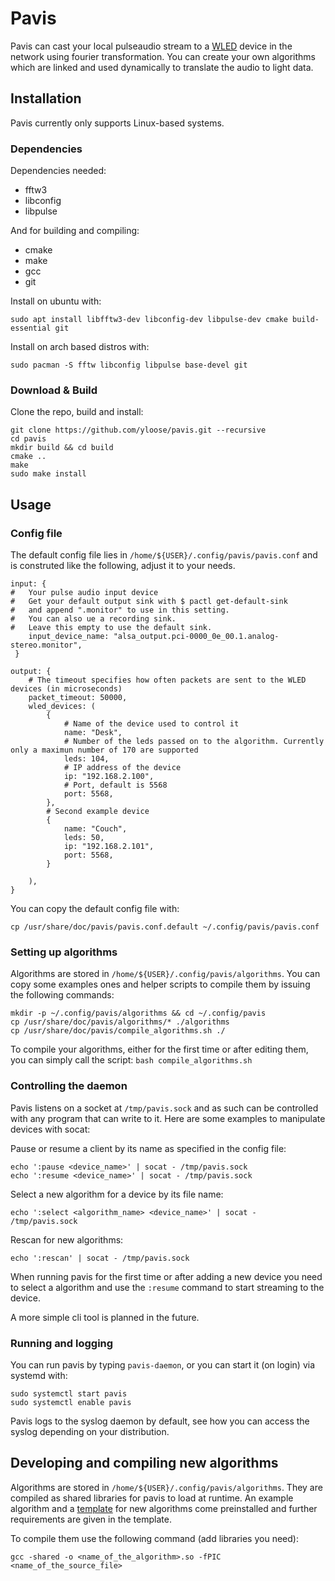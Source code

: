 # Pavis

Pavis can cast your local pulseaudio stream to a [WLED](https://github.com/Aircoookie/WLED) device in the network using fourier transformation. You can create your own algorithms which are linked and used dynamically to translate the audio to light data.


## Installation

Pavis currently only supports Linux-based systems.

### Dependencies

Dependencies needed:
  * fftw3
  * libconfig
  * libpulse

And for building and compiling:
  * cmake
  * make
  * gcc
  * git

Install on ubuntu with:

    sudo apt install libfftw3-dev libconfig-dev libpulse-dev cmake build-essential git

Install on arch based distros with:

    sudo pacman -S fftw libconfig libpulse base-devel git

### Download & Build

Clone the repo, build and install:

    git clone https://github.com/yloose/pavis.git --recursive
    cd pavis
	mkdir build && cd build
	cmake ..
	make
	sudo make install

## Usage

### Config file

The default config file lies in `/home/${USER}/.config/pavis/pavis.conf` and is construted like the following, adjust it to your needs.

```
input: {
# 	Your pulse audio input device
#	Get your default output sink with $ pactl get-default-sink
#	and append ".monitor" to use in this setting.
#	You can also ue a recording sink.
#	Leave this empty to use the default sink.
	input_device_name: "alsa_output.pci-0000_0e_00.1.analog-stereo.monitor",
 }

output: {
	# The timeout specifies how often packets are sent to the WLED devices (in microseconds)
 	packet_timeout: 50000,
	wled_devices: (
		{
			# Name of the device used to control it
			name: "Desk",
			# Number of the leds passed on to the algorithm. Currently only a maximun number of 170 are supported
			leds: 104,
			# IP address of the device
			ip: "192.168.2.100",
			# Port, default is 5568
			port: 5568,
		},
		# Second example device
		{
			name: "Couch",
			leds: 50,
			ip: "192.168.2.101",
			port: 5568,
		}

	),
}
```
You can copy the default config file with:

    cp /usr/share/doc/pavis/pavis.conf.default ~/.config/pavis/pavis.conf

### Setting up algorithms

Algorithms are stored in `/home/${USER}/.config/pavis/algorithms`.
You can copy some examples ones and helper scripts to compile them by issuing the following commands:

    mkdir -p ~/.config/pavis/algorithms && cd ~/.config/pavis
	cp /usr/share/doc/pavis/algorithms/* ./algorithms
	cp /usr/share/doc/pavis/compile_algorithms.sh ./

To compile your algorithms, either for the first time or after editing them, you can simply call the script: ``bash compile_algorithms.sh``

### Controlling the daemon

Pavis listens on a socket at `/tmp/pavis.sock` and as such can be controlled with any program that can write to it.
Here are some examples to manipulate devices with socat:

Pause or resume a client by its name as specified in the config file:

    echo ':pause <device_name>' | socat - /tmp/pavis.sock
    echo ':resume <device_name>' | socat - /tmp/pavis.sock

Select a new algorithm for a device by its file name:

    echo ':select <algorithm_name> <device_name>' | socat - /tmp/pavis.sock
 
Rescan for new algorithms:
    
	echo ':rescan' | socat - /tmp/pavis.sock 

When running pavis for the first time or after adding a new device you need to select a algorithm and use the ``:resume`` command to start streaming to the device.

A more simple cli tool is planned in the future.

### Running and logging

You can run pavis by typing ``pavis-daemon``, or you can start it (on login) via systemd with:

    sudo systemctl start pavis
	sudo systemctl enable pavis

Pavis logs to the syslog daemon by default, see how you can access the syslog depending on your distribution.

## Developing and compiling new algorithms

Algorithms are stored in `/home/${USER}/.config/pavis/algorithms`. They are compiled as shared libraries for pavis to load at runtime.
An example algorithm and a [template](/res/algorithms/simple.template.c) for new algorithms come preinstalled and further requirements are given in the template.

To compile them use the following command (add libraries you need):

    gcc -shared -o <name_of_the_algorithm>.so -fPIC <name_of_the_source_file>
